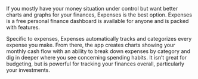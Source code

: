 If you mostly have your money situation under control but want better charts and graphs for your finances, Expenses is the best option. Expenses is a free personal finance dashboard is available for anyone and is packed with features.

Specific to expenses, Expenses automatically tracks and categorizes every expense you make. From there, the app creates charts showing your monthly cash flow with an ability to break down expenses by category and dig in deeper where you see concerning spending habits. It isn’t great for budgeting, but is powerful for tracking your finances overall, particularly your investments.
